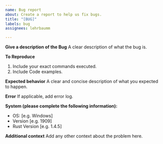 ```yaml
---
name: Bug report
about: Create a report to help us fix bugs.
title: "[BUG]"
labels: bug
assignees: lehrbaumm

---
```


**Give a description of the Bug**
A clear description of what the bug is.

**To Reproduce**
 1. Include your exact commands executed.
 2. Include Code examples.

**Expected behavior**
A clear and concise description of what you expected to happen.

**Error**
If applicable, add error log.

**System (please complete the following information):**
 - OS: [e.g. Windows]
 - Version [e.g. 1909]
 - Rust Version [e.g. 1.4.5]


**Additional context**
Add any other context about the problem here.
